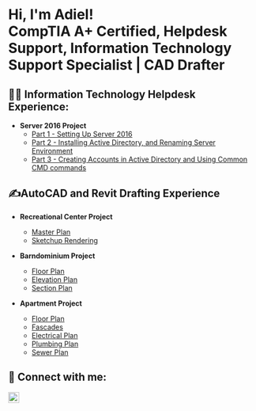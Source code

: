 <h1>Hi, I'm Adiel! </br> CompTIA A+ Certified, Helpdesk Support, Information Technology Support Specialist | CAD Drafter</h1>

<h2>👨‍💻 Information Technology Helpdesk Experience:</h2>

- <b>Server 2016 Project</b>
  - [Part 1 - Setting Up Server 2016](https://github.com/AdielEstrada/Server2016_Setup)
  - [Part 2 - Installing Active Directory, and Renaming Server Environment](https://github.com/AdielEstrada/Server_2016-Installing-AD)
  - [Part 3 - Creating Accounts in Active Directory and Using Common CMD commands](https://github.com/AdielEstrada/AD-Account_Creation_CMD)
<h2>✍️AutoCAD and Revit Drafting Experience</h2>

- <b>Recreational Center Project</b>
  - [Master Plan](https://github.com/AdielEstrada/Master_Plan)
  - [Sketchup Rendering](https://github.com/AdielEstrada/Sketchup-Rendering)

- <b>Barndominium Project</b>
  - [Floor Plan](https://github.com/AdielEstrada/Floor-Plan)
  - [Elevation Plan](https://github.com/AdielEstrada/Barndominium_Elevations)
  - [Section Plan](https://github.com/AdielEstrada/Barndominium-Sections)

- <b>Apartment Project</b>
  - [Floor Plan](https://github.com/AdielEstrada/Apartment-Floor_Plan)
  - [Fascades](https://github.com/AdielEstrada/Apartment-Fascades)
  - [Electrical Plan](https://github.com/AdielEstrada/Apartment-Electrical_Plan)
  - [Plumbing Plan](https://github.com/AdielEstrada/Apartment-Plumbing_Plan)
  - [Sewer Plan](https://github.com/AdielEstrada/Apartment-Sewer_Plan)
<h2> 🤳 Connect with me:</h2>

[<img align="left" alt="Adiel Estrada Carrazco | LinkedIn" width="22px" src="https://cdn.jsdelivr.net/npm/simple-icons@v3/icons/linkedin.svg" />][linkedin]

[linkedin]: https://linkedin.com/in/adiel-estrada-carrazco

<!--
**AdielEstrada/AdielEstrada** is a ✨ _special_ ✨ repository because its `README.md` (this file) appears on your GitHub profile.

Here are some ideas to get you started:

- 🔭 I’m currently working on ...
- 🌱 I’m currently learning ...
- 👯 I’m looking to collaborate on ...
- 🤔 I’m looking for help with ...
- 💬 Ask me about ...
- 📫 How to reach me: ...
- 😄 Pronouns: ...
- ⚡ Fun fact: ...
-->
